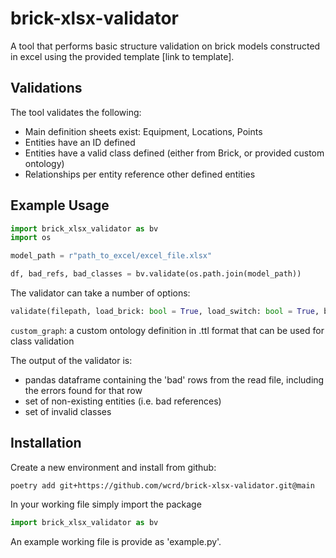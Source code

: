 # brick-xlsx-validator

A tool that performs basic structure validation on brick models constructed in excel using the provided template [link to template].

## Validations

The tool validates the following:
* Main definition sheets exist: Equipment, Locations, Points
* Entities have an ID defined
* Entities have a valid class defined (either from Brick, or provided custom ontology)
* Relationships per entity reference other defined entities

## Example Usage

```python
import brick_xlsx_validator as bv
import os

model_path = r"path_to_excel/excel_file.xlsx"

df, bad_refs, bad_classes = bv.validate(os.path.join(model_path))
```

The validator can take a number of options:
```python
validate(filepath, load_brick: bool = True, load_switch: bool = True, brick_version: str = "1.2", switch_version: str = "1.1", custom_graph: rdflib.Graph = None)
```
`custom_graph`: a custom ontology definition in .ttl format that can be used for class validation

The output of the validator is:
* pandas dataframe containing the 'bad' rows from the read file, including the errors found for that row
* set of non-existing entities (i.e. bad references)
* set of invalid classes

## Installation
Create a new environment and install from github:

 ```
 poetry add git+https://github.com/wcrd/brick-xlsx-validator.git@main
 ```
 In your working file simply import the package

 ```python
 import brick_xlsx_validator as bv
 ```
An example working file is provide as 'example.py'.